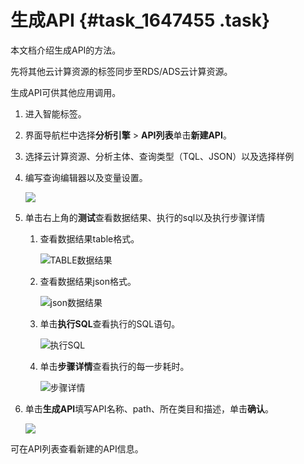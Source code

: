# 生成API {#task_1647455 .task}

本文档介绍生成API的方法。

先将其他云计算资源的标签同步至RDS/ADS云计算资源。

生成API可供其他应用调用。

1.  进入智能标签。
2.  界面导航栏中选择**分析引擎** \> **API列表**单击**新建API**。
3.  选择云计算资源、分析主体、查询类型（TQL、JSON）以及选择样例
4.  编写查询编辑器以及变量设置。 

    ![](http://static-aliyun-doc.oss-cn-hangzhou.aliyuncs.com/assets/img/1305801/156802852455557_zh-CN.png)

5.  单击右上角的**测试**查看数据结果、执行的sql以及执行步骤详情 
    1.  查看数据结果table格式。 

        ![TABLE数据结果](http://static-aliyun-doc.oss-cn-hangzhou.aliyuncs.com/assets/img/1305801/156802852555558_zh-CN.png)

    2.  查看数据结果json格式。 

        ![json数据结果](http://static-aliyun-doc.oss-cn-hangzhou.aliyuncs.com/assets/img/1305801/156802852555559_zh-CN.png)

    3.  单击**执行SQL**查看执行的SQL语句。 

        ![执行SQL](http://static-aliyun-doc.oss-cn-hangzhou.aliyuncs.com/assets/img/1305801/156802852555560_zh-CN.png)

    4.  单击**步骤详情**查看执行的每一步耗时。 

        ![步骤详情](http://static-aliyun-doc.oss-cn-hangzhou.aliyuncs.com/assets/img/1305801/156802852555561_zh-CN.png)

6.  单击**生成API**填写API名称、path、所在类目和描述，单击**确认**。 

    ![](http://static-aliyun-doc.oss-cn-hangzhou.aliyuncs.com/assets/img/1305801/156802852555563_zh-CN.png)


可在API列表查看新建的API信息。

